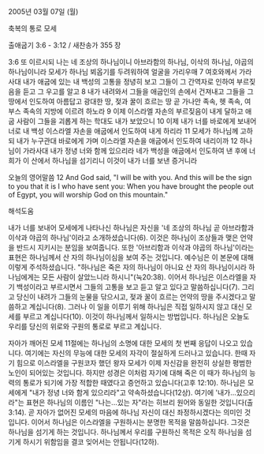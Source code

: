 2005년 03월 07일 (월)

축복의 통로 모세



출애굽기 3:6 - 3:12 / 새찬송가 355 장


3:6 또 이르시되 나는 네 조상의 하나님이니 아브라함의 하나님, 이삭의 하나님, 야곱의 하나님이니라 모세가 하나님 뵈옵기를 두려워하여 얼굴을 가리우매 7 여호와께서 가라사대 내가 애굽에 있는 내 백성의 고통을 정녕히 보고 그들이 그 간역자로 인하여 부르짖음을 듣고 그 우고를 알고 8 내가 내려와서 그들을 애굽인의 손에서 건져내고 그들을 그 땅에서 인도하여 아름답고 광대한 땅, 젖과 꿀이 흐르는 땅 곧 가나안 족속, 헷 족속, 여부스 족속의 지방에 이르려 하노라 9 이제 이스라엘 자손의 부르짖음이 내게 달하고 애굽 사람이 그들을 괴롭게 하는 학대도 내가 보았으니 10 이제 내가 너를 바로에게 보내어 너로 내 백성 이스라엘 자손을 애굽에서 인도하여 내게 하리라 11 모세가 하나님께 고하되 내가 누구관대 바로에게 가며 이스라엘 자손을 애굽에서 인도하여 내리이까 12 하나님이 가라사대 내가 정녕 너와 함께 있으리라 네가 백성을 애굽에서 인도하여 낸 후에 너희가 이 산에서 하나님을 섬기리니 이것이 내가 너를 보낸 증거니라 

오늘의 영어말씀
12 And God said, "I will be with you.  And this will be the sign to you that it is I who have sent you:  When you have brought the people out of Egypt, you will worship God on this mountain."

해석도움





내가 너를 보내어
모세에게 나타나신 하나님은 자신을 '네 조상의 하나님 곧 아브라함과 이삭과 야곱의 하나님'이라고 소개하셨습니다(6).  이것은 하나님이 조상들과 맺은 언약을 반드시 지키시는 분임을 보여줍니다.  또한 '아브리함과 이삭과 야곱의 하나님'이라는 표현은 하나님께서 산 자의 하나님이심을 보여 주는 것입니다.  예수님은 이 본문에 대해 이렇게 주석하셨습니다.  "하나님은 죽은 자의 하나님이 아니요 산 자의 하나님이시라 하나님에게는 모든 사람이 살았느니라 하시니"(눅20:38). 이어서 하나님은 이스라엘을 자기 백성이라고 부르시면서 그들의 고통을 보고 듣고 알고 있다고 말씀하십니다(7).  그리고 당신이 내려가 그들의 눈물을 닦으시고, 젖과 꿀이 흐르는 언약의 땅을 주시겠다고 말씀하고 계십니다(8).  그러나 이 일을 이루기 위해 하나님은 직접 일하시지 않고 대신 모세를 부르고 계십니다(10).  이것이 하나님께서 일하시는 방법입니다.  하나님은 오늘도 우리를 당신의 위로와 구원의 통로로 부르고 계십니다.

자아가 깨어진 모세
11절에는 하나님의 소명에 대한 모세의 첫 번째 응답이 나오고 있습니다.  여기에는 자신의 무능에 대한 모세의 자각이 절실하게 드러나고 있습니다.  한때 자기 힘으로 이스라엘을 구원코자 했던 왕자 모세가 이제 자신감을 완전히 상실한 평범한 노인이 되어있는 것입니다.  하지만 성경은 이처럼 자기에 대해 죽은 이 때가 하나님의 능력의 통로가 되기에 가장 적합한 때였다고 증언하고 있습니다(고후 12:10).  하나님은 모세에게 "내가 정녕 너와 함게 있으리라"고 약속하셨습니다(12상).  여기에 '내가...있으리라"는 표현은 하나님의 이름인 "나는...있는 자"라는 히브리 원어와 동일한 것입니다(출3:14).  곧 자아가 없어진 모세의 마음에 하나님 자신이 대신 좌정하시겠다는 의미인 것입니다.  이어서 하나님은 이스라엘을 구원하시는 분명한 목적을 말씀하십니다.  그것은 하나님을 섬기게 하는 것입니다.  하나님께서 우리를 구원하신 목적은 오직 하나님을 섬기게 하시기 위함임을 결코 잊어서는 안됩니다(12하).